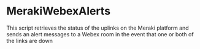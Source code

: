 # MerakiWebexAlerts
This script retrieves the status of the uplinks on the Meraki platform and sends an alert messages to a Webex room in the event that one or both of the links are down
